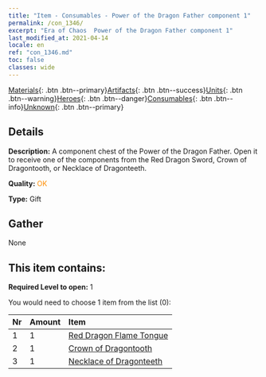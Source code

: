 ```yaml
---
title: "Item - Consumables - Power of the Dragon Father component 1"
permalink: /con_1346/
excerpt: "Era of Chaos  Power of the Dragon Father component 1"
last_modified_at: 2021-04-14
locale: en
ref: "con_1346.md"
toc: false
classes: wide
---
```

 [Materials](/Items/){: .btn .btn--primary}[Artifacts](/Items/Artifacts/){: .btn .btn--success}[Units](/Items/Units/){: .btn .btn--warning}[Heroes](/Items/Heroes/){: .btn .btn--danger}[Consumables](/Items/Consumables/){: .btn .btn--info}[Unknown](/Items/Unknown/){: .btn .btn--primary}

## Details
 **Description:** A component chest of the Power of the Dragon Father. Open it to receive one of the components from the Red Dragon Sword, Crown of Dragontooth, or Necklace of Dragonteeth.

 **Quality:** <span style="color: #FF8C00">OK</span>

 **Type:** Gift

## Gather

  None

## This item contains:

 **Required Level to open:** 1

 You would need to choose 1 item from the list (0):

  | Nr | Amount |     Item    |
  |:---|:-------|:------------|
  | 1 | 1 | [Red Dragon Flame Tongue](/Items/art_146/) | 
  | 2 | 1 | [Crown of Dragontooth](/Items/art_147/) | 
  | 3 | 1 | [Necklace of Dragonteeth](/Items/art_149/) | 
